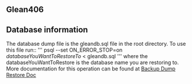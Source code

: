 ## Glean406

## Database information
The database dump file is the gleandb.sql file in the root directory. 
To use this file run::
'''
psql --set ON_ERROR_STOP=on *databaseYouWantToRestoreTo* < gleandb.sql
''' 
where the databaseYouWantToRestore is the database name you are restoring to.
More documentation for this operation can be found at [Backup Dump Restore Doc](http://www.postgresql.org/docs/9.1/static/backup-dump.html#BACKUP-DUMP-RESTORE)

